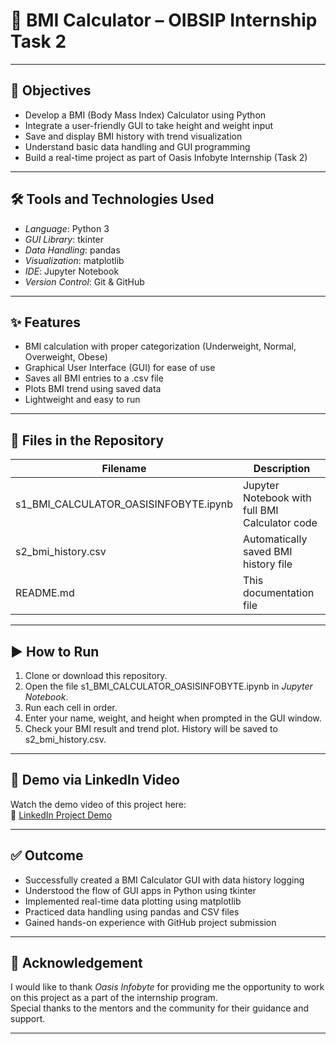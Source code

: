 # 🧮 BMI Calculator – OIBSIP Internship Task 2

---

## 🎯 Objectives

- Develop a BMI (Body Mass Index) Calculator using Python  
- Integrate a user-friendly GUI to take height and weight input  
- Save and display BMI history with trend visualization  
- Understand basic data handling and GUI programming  
- Build a real-time project as part of Oasis Infobyte Internship (Task 2)

---

## 🛠️ Tools and Technologies Used

- *Language*: Python 3  
- *GUI Library*: tkinter  
- *Data Handling*: pandas  
- *Visualization*: matplotlib  
- *IDE*: Jupyter Notebook  
- *Version Control*: Git & GitHub

---

## ✨ Features

- BMI calculation with proper categorization (Underweight, Normal, Overweight, Obese)  
- Graphical User Interface (GUI) for ease of use  
- Saves all BMI entries to a .csv file  
- Plots BMI trend using saved data  
- Lightweight and easy to run

---

## 📁 Files in the Repository

| Filename                                 | Description                                 |
|------------------------------------------|---------------------------------------------|
| s1_BMI_CALCULATOR_OASISINFOBYTE.ipynb  | Jupyter Notebook with full BMI Calculator code |
| s2_bmi_history.csv                     | Automatically saved BMI history file        |
| README.md                              | This documentation file

---

## ▶️ How to Run

1. Clone or download this repository.
2. Open the file s1_BMI_CALCULATOR_OASISINFOBYTE.ipynb in *Jupyter Notebook*.
3. Run each cell in order.
4. Enter your name, weight, and height when prompted in the GUI window.
5. Check your BMI result and trend plot. History will be saved to s2_bmi_history.csv.

---

## 🎥 Demo via LinkedIn Video

Watch the demo video of this project here:  
🔗 [LinkedIn Project Demo](https://www.linkedin.com/YOUR-VIDEO-LINK)


---

## ✅ Outcome

- Successfully created a BMI Calculator GUI with data history logging  
- Understood the flow of GUI apps in Python using tkinter  
- Implemented real-time data plotting using matplotlib  
- Practiced data handling using pandas and CSV files  
- Gained hands-on experience with GitHub project submission

---

## 🙏 Acknowledgement

I would like to thank *Oasis Infobyte* for providing me the opportunity to work on this project as a part of the internship program.  
Special thanks to the mentors and the community for their guidance and support.

---




